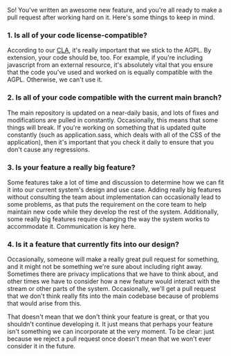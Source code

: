 So! You've written an awesome new feature, and you're all ready to make a pull request after working hard on it. Here's some things to keep in mind.

### 1. Is all of your code license-compatible?

According to our [CLA](https://github.com/diaspora/diaspora/wiki/New-CLA--12-13-10), it's really important that we stick to the AGPL. By extension, your code should be, too. For example, if you're including javascript from an external resource, it's absolutely vital that you ensure that the code you've used and worked on is equally compatible with the AGPL. Otherwise, we can't use it.

### 2. Is all of your code compatible with the current main branch?

The main repository is updated on a near-daily basis, and lots of fixes and modifications are pulled in constantly. Occasionally, this means that some things will break. If you're working on something that is updated quite constantly (such as application.sass, which deals with all of the CSS of the application), then it's important that you check it daily to ensure that you don't cause any regressions.

### 3. Is your feature a really big feature?

Some features take a lot of time and discussion to determine how we can fit it into our current system's design and use case. Adding really big features without consulting the team about implementation can occasionally lead to some problems, as that puts the requirement on the core team to help maintain new code while they develop the rest of the system. Additionally, some really big features require changing the way the system works to accommodate it. Communication is key here.

### 4. Is it a feature that currently fits into our design?

Occasionally, someone will make a really great pull request for something, and it might not be something we're sure about including right away. Sometimes there are privacy implications that we have to think about, and other times we have to consider how a new feature would interact with the stream or other parts of the system. Occasionally, we'll get a pull request that we don't think really fits into the main codebase because of problems that would arise from this. 

That doesn't mean that we don't think your feature is great, or that you shouldn't continue developing it. It just means that perhaps your feature isn't something we can incorporate at the very moment. To be clear: just because we reject a pull request once doesn't mean that we won't ever consider it in the future.